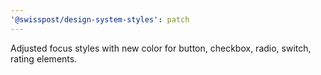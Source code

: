 ```yaml
---
'@swisspost/design-system-styles': patch
---
```


Adjusted focus styles with new color for button, checkbox, radio, switch, rating elements.
